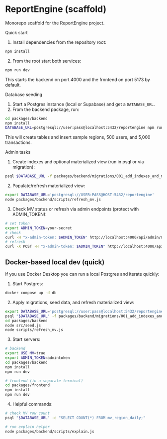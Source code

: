 # ReportEngine (scaffold)

Monorepo scaffold for the ReportEngine project.

Quick start

1. Install dependencies from the repository root:

```bash
npm install
```

2. From the root start both services:

```bash
npm run dev
```

This starts the backend on port 4000 and the frontend on port 5173 by default.

Database seeding

1. Start a Postgres instance (local or Supabase) and get a `DATABASE_URL`.
2. From the backend package, run:

```bash
cd packages/backend
npm install
DATABASE_URL=postgresql://user:pass@localhost:5432/reportengine npm run seed
```

This will create tables and insert sample regions, 500 users, and 5,000 transactions.

Admin tasks

1. Create indexes and optional materialized view (run in psql or via migration):

```bash
psql $DATABASE_URL -f packages/backend/migrations/001_add_indexes_and_mv.sql
```

2. Populate/refresh materialized view:

```bash
export DATABASE_URL='postgresql://USER:PASS@HOST:5432/reportengine'
node packages/backend/scripts/refresh_mv.js
```

3. Check MV status or refresh via admin endpoints (protect with ADMIN_TOKEN):

```bash
# set token
export ADMIN_TOKEN=your-secret
# check
curl -H "x-admin-token: $ADMIN_TOKEN" http://localhost:4000/api/admin/mv-status
# refresh
curl -X POST -H "x-admin-token: $ADMIN_TOKEN" http://localhost:4000/api/admin/refresh-mv
```

## Docker-based local dev (quick)

If you use Docker Desktop you can run a local Postgres and iterate quickly:

1. Start Postgres:

```bash
docker compose up -d db
```

2. Apply migrations, seed data, and refresh materialized view:

```bash
export DATABASE_URL='postgresql://user:pass@localhost:5432/reportengine'
psql "$DATABASE_URL" -f packages/backend/migrations/001_add_indexes_and_mv.sql
cd packages/backend
node src/seed.js
node scripts/refresh_mv.js
```

3. Start servers:

```bash
# backend
export USE_MV=true
export ADMIN_TOKEN=admintoken
cd packages/backend
npm install
npm run dev

# frontend (in a separate terminal)
cd packages/frontend
npm install
npm run dev
```

4. Helpful commands:

```bash
# check MV row count
psql "$DATABASE_URL" -c "SELECT COUNT(*) FROM mv_region_daily;"

# run explain helper
node packages/backend/scripts/explain.js
```
